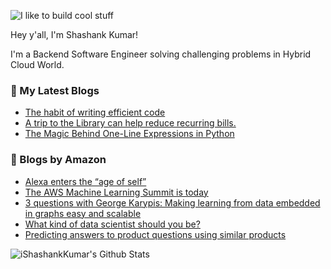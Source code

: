 ![I like to build cool stuff](https://res.cloudinary.com/dt8g3rhcy/image/upload/v1595929574/i_like_to_build_cool_shit._1_nzbwjh.png)

Hey y'all, I'm Shashank Kumar! 

I'm a Backend Software Engineer solving challenging problems in Hybrid Cloud World.

### 📕 My Latest Blogs
<!-- BLOG-POST-LIST:START -->
- [The habit of writing efficient code](https://medium.com/@ishashankkumar/the-habit-of-writing-efficient-code-153b05f04269?source=rss-d24dda280d5f------2)
- [A trip to the Library can help reduce recurring bills.](https://medium.com/swlh/a-trip-to-the-library-can-help-reduce-recurring-bills-23bca495cdf5?source=rss-d24dda280d5f------2)
- [The Magic Behind One-Line Expressions in Python](https://medium.com/swlh/the-magic-behind-one-line-expressions-in-python-816c10180c5c?source=rss-d24dda280d5f------2)
<!-- BLOG-POST-LIST:END -->

### 📕 Blogs by Amazon
<!-- AMAZON-BLOG-POST-LIST:START -->
- [Alexa enters the “age of self”](https://www.amazon.science/blog/alexa-enters-the-age-of-self)
- [The AWS Machine Learning Summit is today](https://www.amazon.science/latest-news/the-aws-machine-learning-summit-is-june-2)
- [3 questions with George Karypis: Making learning from data embedded in graphs easy and scalable](https://www.amazon.science/latest-news/3-questions-with-george-karypis-making-learning-from-data-embedded-in-graphs-easy-and-scalable)
- [What kind of data scientist should you be?](https://www.amazon.science/working-at-amazon/what-kind-of-data-scientist-should-you-be)
- [Predicting answers to product questions using similar products](https://www.amazon.science/blog/predicting-answers-to-product-questions-using-similar-products)
<!-- AMAZON-BLOG-POST-LIST:END -->



<img align="center" alt="iShashankKumar's Github Stats" src="https://github-readme-stats.vercel.app/api?username=ishashankkumar&show_icons=true&hide_border=true" />
